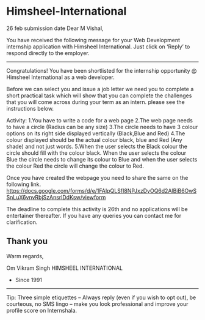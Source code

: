 # Himsheel-International
26 feb submission date
Dear M Vishal, 

You have received the following message for your Web Development internship application with Himsheel International. Just click on ‘Reply’ to respond directly to the employer. 

----------------------------------------- 

Congratulations! You have been shortlisted for the internship opportunity @ Himsheel International as a web developer.

Before we can select you and issue a job letter we need you to complete a short practical task which will show that you can complete the challenges that you will come across during your term as an intern. please see the instructions below.

Activity:
1.You have to write a code for a web page
2.The web page needs to have a circle (Radius can be any size)
3.The circle needs to have 3 colour options on its right side displayed vertically (Black,Blue and Red)
4.The colour displayed should be the actual colour black, blue and Red (Any shade) and not just words. 
5.When the user selects the Black colour the circle should fill with the colour black. When the user selects the colour Blue the circle needs to change its colour to Blue and when the user selects the colour Red the circle will change the colour to Red.

Once you have created the webpage you need to share the same on the following link.
https://docs.google.com/forms/d/e/1FAIpQLSfI8NPJxzDyOQ6d2AlBiB6OwSSnLuX6vnvRbjSzAnsrlDdKsw/viewform

The deadline to complete this activity is 26th and no applications will be entertainer thereafter.
If you have any queries you can contact me for clarification.

Thank you
-- 

Warm regards,

Om Vikram Singh
HIMSHEEL INTERNATIONAL 
- Since 1991 

---------------------------------------- 

Tip: Three simple etiquettes – Always reply (even if you wish to opt out), be courteous, no SMS lingo – make you look professional and improve your profile score on Internshala. 

